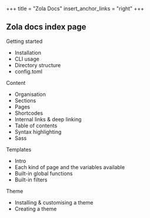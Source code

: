 +++
title = "Zola Docs"
insert_anchor_links = "right"
+++

## Zola docs index page

Getting started
 - Installation
 - CLI usage
 - Directory structure
 - config.toml

Content
 - Organisation
 - Sections
 - Pages
 - Shortcodes
 - Internal links & deep linking
 - Table of contents
 - Syntax highlighting
 - Sass

Templates
 - Intro
 - Each kind of page and the variables available
 - Built-in global functions
 - Built-in filters

Theme
 - Installing & customising a theme
 - Creating a theme
